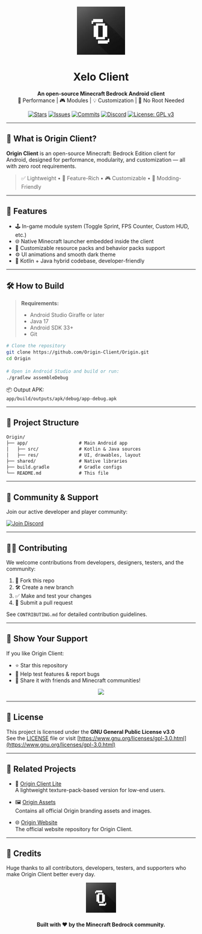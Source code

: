 <p align="center">
  <img src="https://raw.githubusercontent.com/Origin-Client/Origin/main/app/src/main/res/mipmap-xxxhdpi/ic_launcher.png" width="128" alt="Origin Client Logo" />
  <h1 align="center">Xelo Client</h1>
  <p align="center">
    <b>An open-source Minecraft Bedrock Android client</b><br>
    🧩 Performance | 🎮 Modules | 💡 Customization | 📱 No Root Needed
  </p>
</p>

<p align="center">
  <a href="https://github.com/Origin-Client/Origin/stargazers"><img src="https://img.shields.io/github/stars/Origin-Client/Origin?color=yellow&logo=github&style=for-the-badge" alt="Stars"></a>
  <a href="https://github.com/Origin-Client/Origin/issues"><img src="https://img.shields.io/github/issues/Origin-Client/Origin?style=for-the-badge&logo=github" alt="Issues"></a>
  <a href="https://github.com/Origin-Client/Origin/commits/main"><img src="https://img.shields.io/github/commit-activity/m/Origin-Client/Origin?style=for-the-badge&logo=git" alt="Commits"></a>
  <a href="https://dsc.gg/origin-client"><img src="https://img.shields.io/discord/1149378282001813546?label=Join%20Discord&style=for-the-badge&logo=discord&color=5865F2&logoColor=white" alt="Discord"></a>
  <a href="https://www.gnu.org/licenses/gpl-3.0.html"><img src="https://img.shields.io/badge/License-GPLv3-blue.svg?style=for-the-badge&logo=gnu" alt="License: GPL v3"></a>
</p>

---

## 🚀 What is Origin Client?

**Origin Client** is an open-source Minecraft: Bedrock Edition client for Android, designed for performance, modularity, and customization — all with zero root requirements.

> ✅ Lightweight • 🎯 Feature-Rich • 🎮 Customizable • 🧱 Modding-Friendly

---

## 📱 Features

- 🕹️ In-game module system (Toggle Sprint, FPS Counter, Custom HUD, etc.)
- 🌐 Native Minecraft launcher embedded inside the client
- 🎨 Customizable resource packs and behavior packs support
- ⚙️ UI animations and smooth dark theme
- 🧰 Kotlin + Java hybrid codebase, developer-friendly

---

## 🛠️ How to Build

> **Requirements:**
> - Android Studio Giraffe or later
> - Java 17
> - Android SDK 33+
> - Git

```bash
# Clone the repository
git clone https://github.com/Origin-Client/Origin.git
cd Origin

# Open in Android Studio and build or run:
./gradlew assembleDebug
```

📦 Output APK:  
`app/build/outputs/apk/debug/app-debug.apk`

---

## 🧠 Project Structure

```
Origin/
├── app/                   # Main Android app
│   ├── src/               # Kotlin & Java sources
│   ├── res/               # UI, drawables, layout
├── shared/                # Native libraries
├── build.gradle           # Gradle configs
└── README.md              # This file
```

---

## 💬 Community & Support

Join our active developer and player community:

<p align="left">
  <a href="https://dsc.gg/origin-client">
    <img src="https://img.shields.io/badge/Join%20Our%20Discord-5865F2?style=for-the-badge&logo=discord&logoColor=white" alt="Join Discord">
  </a>
</p>

---

## 🧑‍💻 Contributing

We welcome contributions from developers, designers, testers, and the community:

1. 🍴 Fork this repo
2. 🛠️ Create a new branch
3. ✅ Make and test your changes
4. 📩 Submit a pull request

See `CONTRIBUTING.md` for detailed contribution guidelines.

---

## 🌟 Show Your Support

If you like Origin Client:

- ⭐ Star this repository
- 🧪 Help test features & report bugs
- 📢 Share it with friends and Minecraft communities!

<p align="center">
  <img src="https://media.giphy.com/media/IThjAlJnD9WNO/giphy.gif" width="300" />
</p>

---

## 📄 License

This project is licensed under the **GNU General Public License v3.0**  
See the [LICENSE](LICENSE) file or visit [https://www.gnu.org/licenses/gpl-3.0.html](https://www.gnu.org/licenses/gpl-3.0.html)

---

## 🔗 Related Projects

- 🔹 [Origin Client Lite](https://github.com/Origin-Client/Origin-lite)  
  A lightweight texture-pack-based version for low-end users.

- 🖼️ [Origin Assets](https://github.com/Origin-Client/Origin-Assets)  
  Contains all official Origin branding assets and images.

- 🌐 [Origin Website](https://github.com/Origin-Client/Origin-website)  
  The official website repository for Origin Client.

---

## 👥 Credits

Huge thanks to all contributors, developers, testers, and supporters who make Origin Client better every day.

<p align="center">
  <img src="https://raw.githubusercontent.com/Origin-Client/Origin/main/app/src/main/res/mipmap-xxxhdpi/ic_launcher_round.png" width="80">
</p>

<h4 align="center">Built with ❤️ by the Minecraft Bedrock community.</h4>
